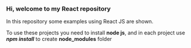 ### Hi, welcome to my React repository

In this repository some examples using React JS are shown.

To use these projects you need to install **node js**, and in each project use ***npm install*** to create **node_modules** folder
